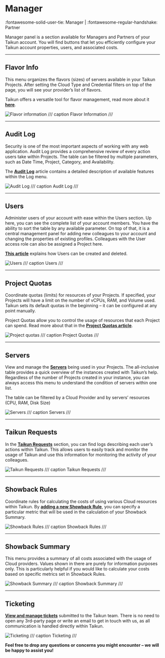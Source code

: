 # **Manager**
:fontawesome-solid-user-tie: Manager | :fontawesome-regular-handshake: Partner

Manager panel is a section available for Managers and Partners of your Taikun account. You will find buttons that let you efficiently configure your Taikun account properties, users, and associated costs.

---

## **Flavor Info**

This menu organizes the flavors (sizes) of servers available in your Taikun Projects. After setting the Cloud Type and Credential filters on top of the page, you will see your provider’s list of flavors.

Taikun offers a versatile tool for flavor management, read more about it [**here**](https://docs.taikun.cloud/CloudWorks/Managing_your_Projects/Flavor_Information/).

![Flavor information](https://rgw.cloudpoint.tcpro.cz/swift/v1/KEY_0efe203c42c0402f9402a570302dc066/new-docs/managing-your-projects/flavor%20information/flavor_info.webp)
/// caption
Flavor Information 
///

---

## **Audit Log**

Security is one of the most important aspects of working with any web application. Audit Log provides a comprehensive review of every action users take within Projects. The table can be filtered by multiple parameters, such as Date Time, Project, Category, and Availability.

The [**Audit Log**](https://docs.taikun.cloud/CloudWorks/Monitoring_your_Projects/Audit_Log/) article contains a detailed description of available features within the Log menu.

![Audit Log](https://rgw.cloudpoint.tcpro.cz/swift/v1/KEY_0efe203c42c0402f9402a570302dc066/new-docs/navigating-taikun/manager/manager.2.webp)
/// caption 
Audit Log
///

---

## **Users**

Administer users of your account with ease within the Users section. Up here, you can see the complete list of your account members. You have the ability to sort the table by any available parameter. On top of that, it is a central management panel for adding new colleagues to your account and changing the properties of existing profiles. Colleagues with the User access role can also be assigned a Project here.

[**This article**](https://docs.taikun.cloud/CloudWorks/Account_Management/Add_and_Delete_Users/) explains how Users can be created and deleted.

![Users](https://rgw.cloudpoint.tcpro.cz/swift/v1/KEY_0efe203c42c0402f9402a570302dc066/new-docs/navigating-taikun/manager/numero3.webp)
/// caption 
Users
///

---

## **Project Quotas**

Coordinate quotas (limits) for resources of your Projects. If specified, your Projects will have a limit on the number of vCPUs, RAM, and Volume used. Taikun sets its default quotas in the beginning – it can be configured at any point manually.

Project Quotas allow you to control the usage of resources that each Project can spend. Read more about that in the [**Project Quotas article**](https://docs.taikun.cloud/CloudWorks/Monitoring_your_Projects/Project_Quotas/).

![Project quotas](https://rgw.cloudpoint.tcpro.cz/swift/v1/KEY_0efe203c42c0402f9402a570302dc066/new-docs/monitoring-your-projects/project%20quotas/quotas.webp)
/// caption
Project Quotas
///

---

## **Servers**

View and manage the [**Servers**](https://docs.taikun.cloud/CloudWorks/Monitoring_your_Projects/Live_Servers/) being used in your Projects. The all-inclusive table provides a quick overview of the instances created with Taikun’s help. Regardless of the number of Projects created in your instance, you can always access this menu to understand the condition of servers within one list.

The table can be filtered by a Cloud Provider and by servers’ resources (CPU, RAM, Disk Size)

![Servers](https://rgw.cloudpoint.tcpro.cz/swift/v1/KEY_0efe203c42c0402f9402a570302dc066/new-docs/navigating-taikun/manager/servers.webp)
/// caption 
Servers
///

---

## **Taikun Requests**

In the [**Taikun Requests**](https://docs.taikun.cloud/CloudWorks/Monitoring_your_Projects/Taikun_Requests/) section, you can find logs describing each user’s actions within Taikun. This allows users to easily track and monitor the usage of Taikun and use this information for monitoring the activity of your colleagues.

![Taikun Requests](https://rgw.cloudpoint.tcpro.cz/swift/v1/KEY_0efe203c42c0402f9402a570302dc066/new-docs/navigating-taikun/manager/taikun_requests.webp)
/// caption 
Taikun Requests
///

---

## **Showback Rules**

Coordinate rules for calculating the costs of using various Cloud resources within Taikun. By [**adding a new Showback Rule**](https://docs.taikun.cloud/CloudWorks/Monitoring_your_Projects/Showback_rules/), you can specify a particular metric that will be used in the calculation of your Showback Summary.

![Showback Rules](https://rgw.cloudpoint.tcpro.cz/swift/v1/KEY_0efe203c42c0402f9402a570302dc066/new-docs/monitoring-your-projects/showback%20rules/showback_rules.webp)
/// caption
Showback Rules
///

---

## **Showback Summary**

This menu provides a summary of all costs associated with the usage of Cloud providers. Values shown in there are purely for information purposes only. This is particularly helpful if you would like to calculate your costs based on specific metrics set in Showback Rules.

![Showback Summary](https://rgw.cloudpoint.tcpro.cz/swift/v1/KEY_0efe203c42c0402f9402a570302dc066/new-docs/navigating-taikun/manager/showback_summary.webp)
/// caption 
Showback Summary
///

---

## **Ticketing**

[**View and manage tickets**](https://docs.taikun.cloud/CloudWorks/Monitoring_your_Projects/Ticketing_in_Taikun/) submitted to the Taikun team. There is no need to open any 3rd-party page or write an email to get in touch with us, as all communication is handled directly within Taikun.

![Ticketing](https://rgw.cloudpoint.tcpro.cz/swift/v1/KEY_0efe203c42c0402f9402a570302dc066/new-docs/monitoring-your-projects/ticketing/ticketing.webp)
/// caption
Ticketing
///

**Feel free to drop any questions or concerns you might encounter – we will be happy to assist you!**
